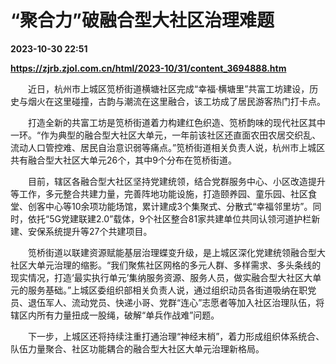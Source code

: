 # “聚合力”破融合型大社区治理难题

**2023-10-30 22:51**

**https://zjrb.zjol.com.cn/html/2023-10/31/content_3694888.htm**

　　近日，杭州市上城区笕桥街道横塘社区完成“幸福·横塘里”共富工坊建设，历史与烟火在这里碰撞，古韵与潮流在这里融合，该工坊成了居民游客热门打卡点。

　　打造全新的共富工坊是笕桥街道着力构建红色织造、笕桥韵味的现代社区其中一环。“作为典型的融合型大社区大单元，一年前该社区还直面农田农居交织乱、流动人口管控难、居民自治意识弱等痛点。”笕桥街道相关负责人说，杭州市上城区共有融合型大社区大单元26个，其中9个分布在笕桥街道。

　　目前，辖区各融合型大社区坚持党建统领，结合党群服务中心、小区改造提升等工作，多元整合共建力量，完善阵地功能设施，打造颐养园、童乐园、社区食堂、创客中心等10余项功能场馆，累计建成3个集聚式、分散式“幸福邻里坊”。同时，依托“5G党建联建2.0”载体，9个社区整合81家共建单位共同认领河道护栏新建、安保系统提升等27个共建项目。

　　笕桥街道以联建资源赋能基层治理蝶变升级，是上城区深化党建统领融合型大社区大单元治理的缩影。“我们聚焦社区网格的多元人群、多样需求、多头条线的现实情况，打造‘最实执行单元’集纳服务资源、服务人员，做实融合型大社区大单元的服务基础。”上城区委组织部相关负责人说，通过组织动员各街道吸纳在职党员、退伍军人、流动党员、快递小哥、党群“连心”志愿者等加入社区治理队伍，将辖区内所有力量扭成一股绳，破解“单兵作战难”问题。

　　下一步，上城区还将持续注重打通治理“神经末梢”，着力形成组织体系统合、队伍力量聚合、社区功能耦合的融合型大社区大单元治理新格局。